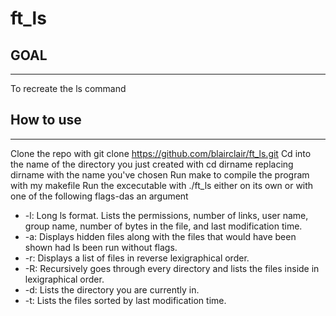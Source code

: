 # ft_ls

GOAL
-----
-----
To recreate the ls command

How to use
--------------
--------------
Clone the repo with git clone https://github.com/blairclair/ft_ls.git
Cd into the name of the directory you just created with cd dirname replacing dirname with the name you've chosen
Run make to compile the program with my makefile
Run the excecutable with ./ft_ls either on its own or with one of the following flags-das an argument
- -l: Long ls format. Lists the permissions, number of links, user name, group name, number of bytes in the file, and last
modification time.
- -a: Displays hidden files along with the files that would have been shown had ls been run without flags.
- -r: Displays a list of files in reverse lexigraphical order.
- -R: Recursively goes through every directory and lists the files inside in lexigraphical order.
- -d: Lists the directory you are currently in.
- -t: Lists the files sorted by last modification time.

